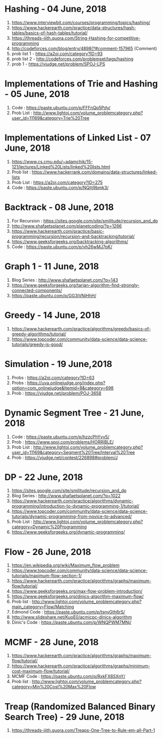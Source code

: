 # Hashing - 04 June, 2018
1. https://www.interviewbit.com/courses/programming/topics/hashing/
2. https://www.hackerearth.com/practice/data-structures/hash-tables/basics-of-hash-tables/tutorial/
3. https://threads-iiith.quora.com/String-Hashing-for-competitive-programming
4. http://codeforces.com/blog/entry/4898(?#comment-157965 (Comment)
5. prob list 1 - https://a2oj.com/category?ID=93
6. prob list 2 - http://codeforces.com/problemset/tags/hashing
7. prob 1 - https://vjudge.net/problem/SPOJ-LPS


# Implementations of Trie and Hashing - 05 June, 2018
1. Code : https://paste.ubuntu.com/p/FFFnQp5Pdy/
2. Prob List : http://www.lightoj.com/volume_problemcategory.php?user_id=11169&category=Trie%20Tree


# Implementations of Linked List - 07 June, 2018
1. https://www.cs.cmu.edu/~adamchik/15-121/lectures/Linked%20Lists/linked%20lists.html
2. Prob list : https://www.hackerrank.com/domains/data-structures/linked-lists
3. Prob List : https://a2oj.com/category?ID=275
4. Code : https://paste.ubuntu.com/p/NQjtj9bmk3/


# Backtrack - 08 June, 2018
1. For Recursion : https://sites.google.com/site/smilitude/recursion_and_dp
2. http://www.shafaetsplanet.com/planetcoding/?p=1266
3. https://www.hackerearth.com/practice/basic-programming/recursion/recursion-and-backtracking/tutorial/
4. https://www.geeksforgeeks.org/backtracking-algorithms/
5. Code : https://paste.ubuntu.com/p/vh26wMJ7pK/


# Graph 1 - 11 June, 2018
1. Blog Series : http://www.shafaetsplanet.com/?p=143
2. https://www.geeksforgeeks.org/tarjan-algorithm-find-strongly-connected-components/
3. https://paste.ubuntu.com/p/GG3jVNjHhH/


# Greedy - 14 June, 2018
1. https://www.hackerearth.com/practice/algorithms/greedy/basics-of-greedy-algorithms/tutorial/
2. https://www.topcoder.com/community/data-science/data-science-tutorials/greedy-is-good/


 # Simulation - 19 June,2018
1. Probs : https://a2oj.com/category?ID=63
2. Probs : https://uva.onlinejudge.org/index.php?option=com_onlinejudge&Itemid=8&category=698
3. Prob : https://vjudge.net/problem/POJ-3658


# Dynamic Segment Tree - 21 June, 2018
1. Code : https://paste.ubuntu.com/p/hzzcPhYyv5/
2. Prob : https://www.spoj.com/problems/HORRIBLE/
3. Prob List : http://www.lightoj.com/volume_problemcategory.php?user_id=11169&category=Segment%20Tree/Interval%20Tree
4. Prob : https://vjudge.net/contest/226898#problem/J


# DP - 22 June, 2018
1. https://sites.google.com/site/smilitude/recursion_and_dp
2. Blog Series : http://www.shafaetsplanet.com/?p=1022
3. https://www.hackerearth.com/practice/algorithms/dynamic-programming/introduction-to-dynamic-programming-1/tutorial/
4. https://www.topcoder.com/community/data-science/data-science-tutorials/dynamic-programming-from-novice-to-advanced/
5. Prob List : http://www.lightoj.com/volume_problemcategory.php?category=Dynamic%20Programming
6. https://www.geeksforgeeks.org/dynamic-programming/


# Flow - 26 June, 2018
1. https://en.wikipedia.org/wiki/Maximum_flow_problem
2. https://www.topcoder.com/community/data-science/data-science-tutorials/maximum-flow-section-1/
3. https://www.hackerearth.com/practice/algorithms/graphs/maximum-flow/tutorial/
4. https://www.geeksforgeeks.org/max-flow-problem-introduction/
5. https://www.geeksforgeeks.org/dinics-algorithm-maximum-flow/
6. Prob list : http://www.lightoj.com/volume_problemcategory.php?main_category=Flow/Matching
7. Edmond Code : https://paste.ubuntu.com/p/tsnyGth6rS/
8. http://www.slideshare.net/KuoE0/acmicpc-dinics-algorithm
9. Dinic's Code : https://paste.ubuntu.com/p/WNQPWM7MNj/


# MCMF - 28 June, 2018
1. https://www.hackerearth.com/practice/algorithms/graphs/maximum-flow/tutorial/
2. https://www.hackerearth.com/practice/algorithms/graphs/minimum-cost-maximum-flow/tutorial/
3. MCMF Code : https://paste.ubuntu.com/p/RxkFX8SXnY/
4. Prob list : http://www.lightoj.com/volume_problemcategory.php?category=Min%20Cost%20Max%20Flow


# Treap (Randomized Balanced Binary Search Tree) - 29 June, 2018
1. https://threads-iiith.quora.com/Treaps-One-Tree-to-Rule-em-all-Part-1
